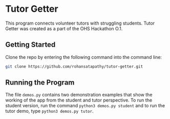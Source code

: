 # Tutor Getter
This program connects volunteer tutors with struggling students. Tutor Getter was created as a part of the OHS Hackathon O.1. 

## Getting Started
Clone the repo by entering the following command into the command line:
```bash
git clone https://github.com/rohansatapathy/tutor-getter.git
```
## Running the Program
The file `demos.py` contains two demonstration examples that show the working of the app from the student and tutor perspective. To run the student version, run the command
```python3 demos.py student``` and to run the tutor demo, type ```python3 demos.py tutor```. 
